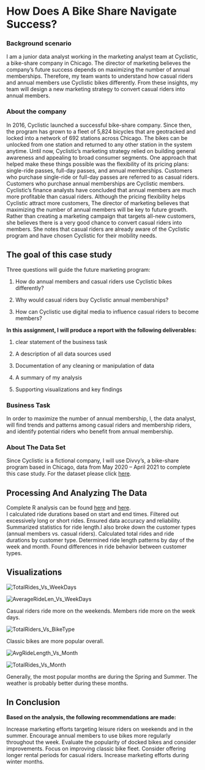 
# How Does A Bike Share Navigate Success?

### Background scenario

I am a junior data analyst working in the marketing analyst team at Cyclistic, a bike-share company in Chicago. The director of marketing believes the company’s future success depends on maximizing the number of annual memberships. Therefore, my team wants to understand how casual riders and annual members use Cyclistic bikes differently. From these insights, my team will design a new marketing strategy to convert casual riders into annual members.

### About the company

In 2016, Cyclistic launched a successful bike-share company. Since then, the program has grown to a fleet of 5,824 bicycles that are geotracked and locked into a network of 692 stations across Chicago. The bikes can be unlocked from one station and returned to any other station in the system anytime. Until now, Cyclistic’s marketing strategy relied on building general awareness and appealing to broad consumer segments. One approach that helped make these things possible was the flexibility of its pricing plans: single-ride passes, full-day passes, and annual memberships. Customers who purchase single-ride or full-day passes are referred to as casual riders. Customers who purchase annual memberships are Cyclistic members. Cyclistic’s finance analysts have concluded that annual members are much more profitable than casual riders. Although the pricing flexibility helps Cyclistic attract more customers, The director of marketing believes that maximizing the number of annual members will be key to future growth. Rather than creating a marketing campaign that targets all-new customers, she believes there is a very good chance to convert casual riders into members. She notes that casual riders are already aware of the Cyclistic program and have chosen Cyclistic for their mobility needs.

## The goal of this case study

Three questions will guide the future marketing program:

1. How do annual members and casual riders use Cyclistic bikes differently?

2. Why would casual riders buy Cyclistic annual memberships?

3. How can Cyclistic use digital media to influence casual riders to become members?

<b>In this assignment, I will produce a report with the following deliverables:</b>

1.  clear statement of the business task

2. A description of all data sources used

3. Documentation of any cleaning or manipulation of data

4. A summary of my analysis

5. Supporting visualizations and key findings


### Business Task

In order to maximize the number of annual membership, I, the data analyst, will find trends and patterns among casual riders and membership riders, and identify potential riders who benefit from annual membership.

### About The Data Set

Since Cyclistic is a fictional company, I will use Divvy’s, a bike-share program based in Chicago, data from May 2020 – April 2021 to complete this case study. For the dataset please click <a href="http://divvy-tripdata.s3.amazonaws.com/index.html">here</a>.

## Processing And Analyzing The Data

Complete R analysis can be found <a href="https://github.com/jennttraan/How-does-a-bike-share-navigate-success-/blob/main/R%20Analysis">here</a> and <a href="https://github.com/jennttraan/How-does-a-bike-share-navigate-success-/blob/main/R%20Cleaning">here</a>.
<br>
I calculated ride durations based on start and end times. Filtered out excessively long or short rides. Ensured data accuracy and reliability. Summarized statistics for ride length.I also broke down the customer types (annual members vs. casual riders). Calculated total rides and ride durations by customer type. Determined ride length patterns by day of the week and month. Found differences in ride behavior between customer types.

## Visualizations

![TotalRides_Vs_WeekDays](https://github.com/jennttraan/How-does-a-bike-share-navigate-success-/assets/144400508/666555ff-b95c-4abf-b2ce-df856a6f1a06)


![AverageRideLen_Vs_WeekDays](https://github.com/jennttraan/How-does-a-bike-share-navigate-success-/assets/144400508/28fd7063-e182-41bc-9300-85260a85c5a9)

Casual riders ride more on the weekends. Members ride more on the week days.

![TotalRiders_Vs_BikeType](https://github.com/jennttraan/How-does-a-bike-share-navigate-success-/assets/144400508/1d794ab6-7832-4ea4-8759-4f87528f480e)

Classic bikes are more popular overall.

![AvgRideLength_Vs_Month](https://github.com/jennttraan/How-does-a-bike-share-navigate-success-/assets/144400508/4e84bc91-c974-49dd-a61e-55a72d7858ff)


![TotalRides_Vs_Month](https://github.com/jennttraan/How-does-a-bike-share-navigate-success-/assets/144400508/c1004494-4af9-41d9-86fb-61ea1c04d536)


Generally, the most popular months are during the Spring and Summer. The weather is probably better during these months.


## In Conclusion

<b>Based on the analysis, the following recommendations are made:</b>

Increase marketing efforts targeting leisure riders on weekends and in the summer.
Encourage annual members to use bikes more regularly throughout the week.
Evaluate the popularity of docked bikes and consider improvements.
Focus on improving classic bike fleet.
Consider offering longer rental periods for casual riders.
Increase marketing efforts during winter months.

